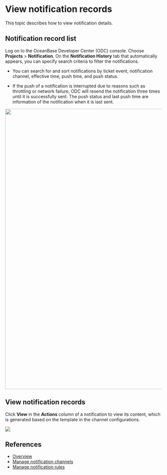 ﻿# View notification records

This topic describes how to view notification details.

## Notification record list

Log on to the OceanBase Developer Center (ODC) console. Choose **Projects** > **Notification**. On the **Notification History** tab that automatically appears, you can specify search criteria to filter the notifications.

- You can search for and sort notifications by ticket event, notification channel, effective time, push time, and push status.

- If the push of a notification is interrupted due to reasons such as throttling or network failure, ODC will resend the notification three times until it is successfully sent. The push status and last push time are information of the notification when it is last sent.

<img src="https://obbusiness-private.oss-cn-shanghai.aliyuncs.com/doc/img/odc/431/950.notification-management/200.notification-history/1EN.png" width="900">

## View notification records

Click **View** in the **Actions** column of a notification to view its content, which is generated based on the template in the channel configurations.

<img src="https://obbusiness-private.oss-cn-shanghai.aliyuncs.com/doc/img/odc/431/950.notification-management/200.notification-history/2EN.png">

## References

<p class="relate-doc"/>

* [Overview](100.overview.md)
* [Manage notification channels](300.manage-notification-channel/100.create-notification-channel.md)
* [Manage notification rules](400.manage-notification-rules.md)